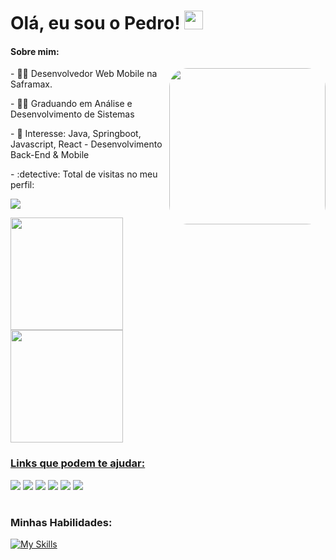 
# Olá, eu sou o Pedro! <img src="https://raw.githubusercontent.com/iampavangandhi/iampavangandhi/master/gifs/Hi.gif" width="30px"></h2>

#### Sobre mim:
<div style="display: inline_block"  >
<img align="right" width="250" height="250" style="border-radius:30px;" src="naruto.gif?raw=true" />
<p> - 👨‍💻 Desenvolvedor Web Mobile na Saframax. </p>
<p> - 👨‍🎓 Graduando em Análise e Desenvolvimento de Sistemas </p>
<p> - 🎯 Interesse: Java, Springboot, Javascript, React - Desenvolvimento Back-End & Mobile</p>
- :detective: Total de visitas no meu perfil: <br>
<p> <img alingn="center" src="https://profile-counter.glitch.me/phfbonini/count.svg" /> </p>

</div>

<div>
  <a href="https://github.com/phfbonini">
  <img height="180em" src="https://github-readme-stats.vercel.app/api?username=phfbonini&show_icons=true&theme=onedark&include_all_commits=true&count_private=true"/>
  <img height="180em" src="https://github-readme-stats.vercel.app/api/top-langs/?username=phfbonini&layout=compact&langs_count=7&theme=onedark"/>

<h3>Links que podem te ajudar:</h3>
  <a href="https://instagram.com/phfbonini" target="_blank"><img src="https://img.shields.io/badge/-Instagram-%23E4405F?style=for-the-badge&logo=instagram&logoColor=white" target="_blank"></a>
 	<a href="https://www.twitch.tv/pbonis" target="_blank"><img src="https://img.shields.io/badge/Twitch-9146FF?style=for-the-badge&logo=twitch&logoColor=white" target="_blank"></a>
 <a href="https://discord.gg/d75dbEePy4" target="_blank"><img src="https://img.shields.io/badge/Discord-7289DA?style=for-the-badge&logo=discord&logoColor=white" target="_blank"></a> 
  <a href = "mailto:phf_apps@outlook.com"><img src="https://img.shields.io/badge/Microsoft_Outlook-0078D4?style=for-the-badge&logo=microsoft-outlook&logoColor=white"></a>
  <a href="https://www.linkedin.com/in/phfbonini" target="_blank"><img src="https://img.shields.io/badge/-LinkedIn-%230077B5?style=for-the-badge&logo=linkedin&logoColor=white" target="_blank"></a>
  <a href="https://www.behance.net/boninipsd" target="_blank"><img src="https://img.shields.io/badge/-Behance-blue?style=for-the-badge&logo=behance&logoColor=white" target="_blank"></a>
  
  #
 
  ### Minhas Habilidades:
  [![My Skills](https://skillicons.dev/icons?i=java,spring,postgres,androidstudio,javascript,react,nodejs,mysql,github,git,postman,vscode)](https://skillicons.dev)
 
##


